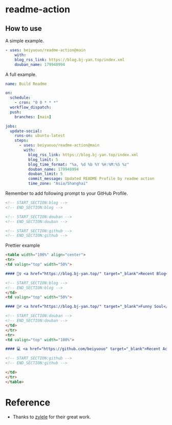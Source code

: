 # readme-action

## How to use

A simple example.

```yaml
- uses: beiyuouo/readme-action@main
    with:
    blog_rss_link: https://blog.bj-yan.top/index.xml
    douban_name: 179948994
```

A full example.

```yaml
name: Build Readme

on:
  schedule:
    - cron: "0 0 * * *"
  workflow_dispatch:
  push:
    branches: [main]

jobs:
  update-social:
    runs-on: ubuntu-latest
    steps:
      - uses: beiyuouo/readme-action@main
        with:
          blog_rss_link: https://blog.bj-yan.top/index.xml
          blog_limit: 5
          blog_time_format: "%a, %d %b %Y %H:%M:%S %z"
          douban_name: 179948994
          douban_limit: 5
          commit_message: Updated README Profile by readme action
          time_zone: "Asia/Shanghai"
```

Remember to add following prompt to your GitHub Profile.

```html
<!-- START_SECTION:blog -->
<!-- END_SECTION:blog -->

<!-- START_SECTION:douban -->
<!-- END_SECTION:douban -->

<!-- START_SECTION:github -->
<!-- END_SECTION:github -->
```

Prettier example
```markdown
<table width="100%" align="center">
<tr>
<td valign="top" width="50%">

#### 🤹‍♀️ <a href="https://blog.bj-yan.top/" target="_blank">Recent Blog</a>

<!-- START_SECTION:blog -->
<!-- END_SECTION:blog -->
</td>
<td valign="top" width="50%">

#### 🤾‍♂️ <a href="https://blog.bj-yan.top/" target="_blank">Funny Soul</a>

<!-- START_SECTION:douban -->
<!-- END_SECTION:douban -->
</td>
</tr>
<tr>
<td valign="top" width="100%">

#### 💻 <a href="https://github.com/beiyuouo" target="_blank">Recent Activity</a>

<!-- START_SECTION:github -->
<!-- END_SECTION:github -->

</td>
</tr>
</table>
```


# Reference

- Thanks to [zylele](https://github.com/zylele/social-readme) for their great work.